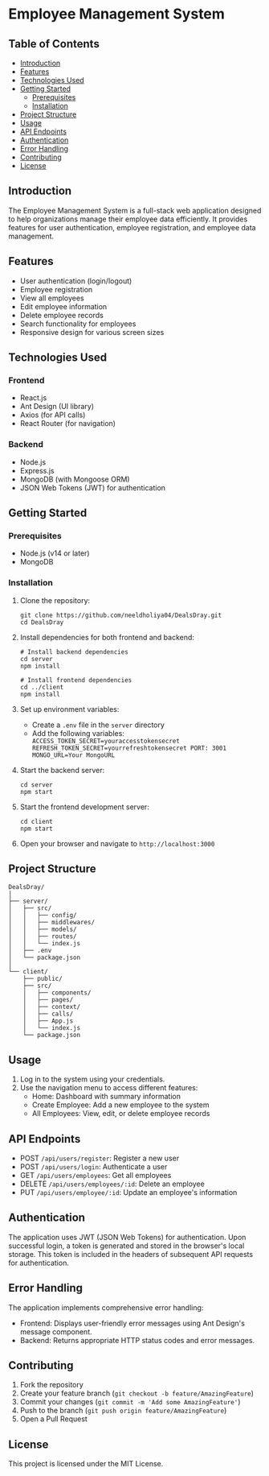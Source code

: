 # Employee Management System

## Table of Contents

- [Introduction](#introduction)
- [Features](#features)
- [Technologies Used](#technologies-used)
- [Getting Started](#getting-started)
  - [Prerequisites](#prerequisites)
  - [Installation](#installation)
- [Project Structure](#project-structure)
- [Usage](#usage)
- [API Endpoints](#api-endpoints)
- [Authentication](#authentication)
- [Error Handling](#error-handling)
- [Contributing](#contributing)
- [License](#license)

## Introduction

The Employee Management System is a full-stack web application designed to help organizations manage their employee data efficiently. It provides features for user authentication, employee registration, and employee data management.

## Features

- User authentication (login/logout)
- Employee registration
- View all employees
- Edit employee information
- Delete employee records
- Search functionality for employees
- Responsive design for various screen sizes

## Technologies Used

### Frontend

- React.js
- Ant Design (UI library)
- Axios (for API calls)
- React Router (for navigation)

### Backend

- Node.js
- Express.js
- MongoDB (with Mongoose ORM)
- JSON Web Tokens (JWT) for authentication

## Getting Started

### Prerequisites

- Node.js (v14 or later)
- MongoDB

### Installation

1. Clone the repository:

   ```
   git clone https://github.com/neeldholiya04/DealsDray.git
   cd DealsDray
   ```

2. Install dependencies for both frontend and backend:

   ```
   # Install backend dependencies
   cd server
   npm install

   # Install frontend dependencies
   cd ../client
   npm install
   ```

3. Set up environment variables:

   - Create a `.env` file in the `server` directory
   - Add the following variables:
     `     ACCESS_TOKEN_SECRET=youraccesstokensecret
            REFRESH_TOKEN_SECRET=yourrefreshtokensecret
            PORT: 3001
            MONGO_URL=Your MongoURL
    `

4. Start the backend server:

   ```
   cd server
   npm start
   ```

5. Start the frontend development server:

   ```
   cd client
   npm start
   ```

6. Open your browser and navigate to `http://localhost:3000`

## Project Structure

```
DealsDray/
│
├── server/
│   ├── src/
│   │   ├── config/
│   │   ├── middlewares/
│   │   ├── models/
│   │   ├── routes/
│   │   └── index.js
│   ├── .env
│   └── package.json
│
└── client/
    ├── public/
    ├── src/
    │   ├── components/
    │   ├── pages/
    │   ├── context/
    │   ├── calls/
    │   ├── App.js
    │   └── index.js
    └── package.json
```

## Usage

1. Log in to the system using your credentials.
2. Use the navigation menu to access different features:
   - Home: Dashboard with summary information
   - Create Employee: Add a new employee to the system
   - All Employees: View, edit, or delete employee records

## API Endpoints

- POST `/api/users/register`: Register a new user
- POST `/api/users/login`: Authenticate a user
- GET `/api/users/employees`: Get all employees
- DELETE `/api/users/employees/:id`: Delete an employee
- PUT `/api/users/employee/:id`: Update an employee's information

## Authentication

The application uses JWT (JSON Web Tokens) for authentication. Upon successful login, a token is generated and stored in the browser's local storage. This token is included in the headers of subsequent API requests for authentication.

## Error Handling

The application implements comprehensive error handling:

- Frontend: Displays user-friendly error messages using Ant Design's message component.
- Backend: Returns appropriate HTTP status codes and error messages.

## Contributing

1. Fork the repository
2. Create your feature branch (`git checkout -b feature/AmazingFeature`)
3. Commit your changes (`git commit -m 'Add some AmazingFeature'`)
4. Push to the branch (`git push origin feature/AmazingFeature`)
5. Open a Pull Request

## License

This project is licensed under the MIT License.
